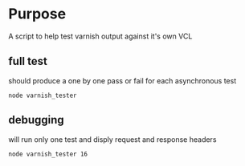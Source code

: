 
# Purpose

A script to help test varnish output against it's own VCL

## full test

should produce a one by one pass or fail for each asynchronous test

```
node varnish_tester
```

## debugging

will run only one test and disply request and response headers

```
node varnish_tester 16
```
